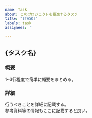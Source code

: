 ```yaml
---
name: Task
about: このプロジェクトを推進するタスク
title: "[TASK]"
labels: task
assignees: ''

---
```


## {タスク名}

### 概要
1~3行程度で簡単に概要をまとめる。

### 詳細
行うべきことを詳細に記載する。  
参考資料等の情報もここに記載すると良い。
